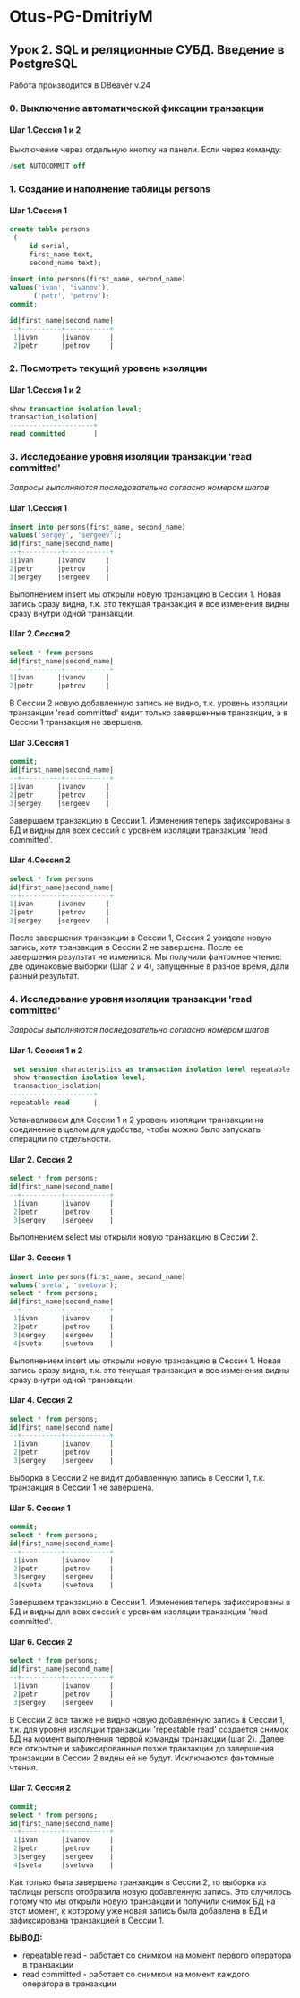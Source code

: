 # Otus-PG-DmitriyM
## Урок 2. SQL и реляционные СУБД. Введение в PostgreSQL 
Работа производится в DBeaver v.24
### 0. Выключение автоматической фиксации транзакции
#### **Шаг 1.Сессия 1 и 2**
Выключение через отдельную кнопку на панели.
Если через команду:
 ```sql
/set AUTOCOMMIT off
  ```
### 1. Создание и наполнение таблицы persons
#### **Шаг 1.Сессия 1**
```sql
create table persons
 (
     id serial, 
     first_name text, 
     second_name text);
    
insert into persons(first_name, second_name)
values('ivan', 'ivanov'), 
      ('petr', 'petrov');
commit;

id|first_name|second_name|
--+----------+-----------+
 1|ivan      |ivanov     |
 2|petr      |petrov     |
 ```
 ### 2. Посмотреть текущий уровень изоляции
 #### **Шаг 1.Сессия 1 и 2**
 ```sql
 show transaction isolation level;
transaction_isolation|
---------------------+
read committed       |
 ```
 ### 3. Исследование уровня изоляции транзакции 'read committed'
 _Запросы выполняются последовательно согласно номерам шагов_
 #### **Шаг 1.Сессия 1**
  ```sql
 insert into persons(first_name, second_name) 
 values('sergey', 'sergeev');
 id|first_name|second_name|
--+----------+-----------+
 1|ivan      |ivanov     |
 2|petr      |petrov     |
 3|sergey    |sergeev    |
  ```
 Выполнением insert мы открыли новую транзакцию в Сессии 1. Новая запись сразу видна, т.к. это текущая транзакция и все изменения видны сразу внутри одной транзакции.
  #### **Шаг 2.Сессия 2**
   ```sql
 select * from persons
 id|first_name|second_name|
--+----------+-----------+
 1|ivan      |ivanov     |
 2|petr      |petrov     |
   ```
  В Сессии 2 новую добавленную запись не видно, т.к. уровень изоляции транзакции 'read committed' видит только завершенные транзакции, а в Сессии 1 транзакция не звершена.  
  #### **Шаг 3.Сессия 1**
   ```sql
 commit;
 id|first_name|second_name|
--+----------+-----------+
 1|ivan      |ivanov     |
 2|petr      |petrov     |
 3|sergey    |sergeev    |
  ```
 Завершаем транзакцию в Сессии 1. Изменения теперь зафиксированы в БД и видны для всех сессий с уровнем изоляции транзакции 'read committed'. 
  #### **Шаг 4.Сессия 2**
   ```sql
 select * from persons
id|first_name|second_name|
--+----------+-----------+
 1|ivan      |ivanov     |
 2|petr      |petrov     |
 3|sergey    |sergeev    |
   ```  
 После завершения транзакции в Сессии 1, Сессия 2 увидела новую запись, хотя транзакция в Сессии 2 не завершена. После ее завершения результат не изменится. Мы получили фантомное чтение: две одинаковые выборки (Шаг 2 и 4), запущенные в разное время, дали разный результат.
 
 ### 4. Исследование уровня изоляции транзакции 'read committed'
  _Запросы выполняются последовательно согласно номерам шагов_
  #### **Шаг 1. Сессия 1 и 2**
```sql
 set session characteristics as transaction isolation level repeatable read;
 show transaction isolation level;
 transaction_isolation|
---------------------+
repeatable read      |
 ```
  Устанавливаем для Сессии 1 и 2 уровень изоляции транзакции на соединение в целом для удобства, чтобы можно было запускать операции по отдельности.
  #### **Шаг 2. Сессия 2**
```sql
select * from persons;
id|first_name|second_name|
--+----------+-----------+
 1|ivan      |ivanov     |
 2|petr      |petrov     |
 3|sergey    |sergeev    |
 ```
 Выполнением select мы открыли новую транзакцию в Сессии 2.
  #### **Шаг 3. Сессия 1**
```sql
insert into persons(first_name, second_name) 
values('sveta', 'svetova');
select * from persons;
id|first_name|second_name|
--+----------+-----------+
 1|ivan      |ivanov     |
 2|petr      |petrov     |
 3|sergey    |sergeev    |
 4|sveta     |svetova    |
 ```
 Выполнением insert мы открыли новую транзакцию в Сессии 1. Новая запись сразу видна, т.к. это текущая транзакция и все изменения видны сразу внутри одной транзакции.
  #### **Шаг 4. Сессия 2**
```sql
select * from persons;
id|first_name|second_name|
--+----------+-----------+
 1|ivan      |ivanov     |
 2|petr      |petrov     |
 3|sergey    |sergeev    |
 ```
 Выборка в Сессии 2 не видит добавленную запись в Сессии 1, т.к. транзакция в Сессии 1 не завершена.
  #### **Шаг 5. Сессия 1**
```sql
commit;
select * from persons;
id|first_name|second_name|
--+----------+-----------+
 1|ivan      |ivanov     |
 2|petr      |petrov     |
 3|sergey    |sergeev    |
 4|sveta     |svetova    |
 ``` 
 Завершаем транзакцию в Сессии 1. Изменения теперь зафиксированы в БД и видны для всех сессий с уровнем изоляции транзакции 'read committed'.
   #### **Шаг 6. Сессия 2**
```sql
select * from persons;
id|first_name|second_name|
--+----------+-----------+
 1|ivan      |ivanov     |
 2|petr      |petrov     |
 3|sergey    |sergeev    |
 ```
 В Сессии 2 все также не видно новую добавленную запись в Сессии 1, т.к. для уровня изоляции транзакции 'repeatable read' создается снимок БД на момент выполнения первой команды транзакции (шаг 2). Далее все открытые и зафиксированные позже транзакции до завершения транзакции в Сессии 2 видны ей не будут. Исключаются фантомные чтения.
   #### **Шаг 7. Сессия 2**
```sql
commit;
select * from persons;
id|first_name|second_name|
--+----------+-----------+
 1|ivan      |ivanov     |
 2|petr      |petrov     |
 3|sergey    |sergeev    |
 4|sveta     |svetova    |
 ``` 
Как только была завершена транзакция в Сессии 2, то выборка из таблицы persons отобразила новую добавленную запись. Это случилось потому что мы открыли новую транзакции и получили снимок БД на этот момент, к которому уже новая запись была добавлена в БД и зафиксирована транзакцией в Сессии 1.

**ВЫВОД:** 
* repeatable read - работает со снимком на момент первого оператора в транзакции
* read committed - работает со снимком на момент каждого оператора в транзакции
 
 
 
 
 
 
 
 
 
 
 
 
 
 
 
 
 
 
 
 
 
 
 
